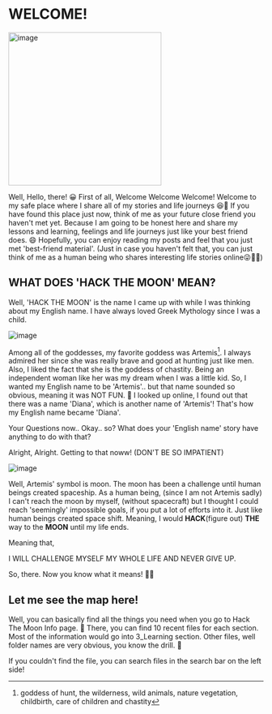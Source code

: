 # WELCOME!

<img width="302" alt="image" src="https://github.com/user-attachments/assets/8e69e9e6-1d7a-4807-9059-50744d6720cd">

Well, Hello, there! 😀
First of all, Welcome Welcome Welcome!
Welcome to my safe place where I share all of my stories and life journeys 😆🥰
If you have found this place just now, think of me as your future close friend you haven't met yet.
Because I am going to be honest here and share my lessons and learning, feelings and life journeys just like your best friend does. 😄
Hopefully, you can enjoy reading my posts and feel that you just met 'best-friend material'.
(Just in case you haven't felt that, you can just think of me as a human being who shares interesting life stories online😜🫰🏻)

## WHAT DOES 'HACK THE MOON' MEAN?

Well, 'HACK THE MOON' is the name I came up with while I was thinking about my English name.
I have always loved Greek Mythology since I was a child.

![image](https://github.com/user-attachments/assets/b7ccf946-b44e-4b37-b0a7-5a1719ff3b44)

Among all of the goddesses, my favorite goddess was Artemis[^1].
I always admired her since she was really brave and good at hunting just like men.
Also, I liked the fact that she is the goddess of chastity.
Being an independent woman like her was my dream when I was a little kid.
So, I wanted my English name to be 'Artemis'.. but that name sounded so obvious, meaning it was NOT FUN. 🤔
I looked up online, I found out that there was a name 'Diana', which is another name of 'Artemis'!
That's how my English name became 'Diana'.

Your Questions now..
Okay.. so?
What does your 'English name' story have anything to do with that?

Alright, Alright.
Getting to that noww! (DON'T BE SO IMPATIENT)

![image](https://github.com/user-attachments/assets/2ef71e8e-59d5-4dc8-97bb-af77907921f0)

Well, Artemis' symbol is moon.
The moon has been a challenge until human beings created spaceship.
As a human being, (since I am not Artemis sadly) I can't reach the moon by myself, (without spacecraft) but I thought I could reach 'seemingly' impossible goals, if you put a lot of efforts into it.
Just like human beings created space shift.
Meaning, I would **HACK**(figure out) **THE** way to the **MOON** until my life ends.

Meaning that,

I WILL CHALLENGE MYSELF MY WHOLE LIFE AND NEVER GIVE UP.

So, there. Now you know what it means! 🙂🙂

## Let me see the map here!

Well, you can basically find all the things you need when you go to Hack The Moon Info page. 🫠
There, you can find 10 recent files for each section.
Most of the information would go into 3_Learning section.
Other files, well folder names are very obvious, you know the drill. 🙂

If you couldn't find the file, you can search files in the search bar on the left side!

[^1]: goddess of hunt, the wilderness, wild animals, nature vegetation, childbirth, care of children and chastity
